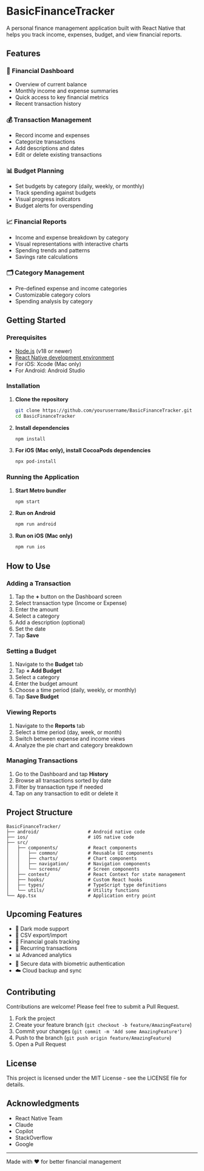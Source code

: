 # BasicFinanceTracker

A personal finance management application built with React Native that helps you track income, expenses, budget, and view financial reports.

## Features

### 🏦 Financial Dashboard

- Overview of current balance
- Monthly income and expense summaries
- Quick access to key financial metrics
- Recent transaction history

### 💰 Transaction Management

- Record income and expenses
- Categorize transactions
- Add descriptions and dates
- Edit or delete existing transactions

### 📊 Budget Planning

- Set budgets by category (daily, weekly, or monthly)
- Track spending against budgets
- Visual progress indicators
- Budget alerts for overspending

### 📈 Financial Reports

- Income and expense breakdown by category
- Visual representations with interactive charts
- Spending trends and patterns
- Savings rate calculations

### 🗂️ Category Management

- Pre-defined expense and income categories
- Customizable category colors
- Spending analysis by category

## Getting Started

### Prerequisites

- [Node.js](https://nodejs.org/) (v18 or newer)
- [React Native development environment](https://reactnative.dev/docs/environment-setup)
- For iOS: Xcode (Mac only)
- For Android: Android Studio

### Installation

1. **Clone the repository**

   ```bash
   git clone https://github.com/yourusername/BasicFinanceTracker.git
   cd BasicFinanceTracker
   ```

2. **Install dependencies**

   ```bash
   npm install
   ```

3. **For iOS (Mac only), install CocoaPods dependencies**
   ```bash
   npx pod-install
   ```

### Running the Application

1. **Start Metro bundler**

   ```bash
   npm start
   ```

2. **Run on Android**

   ```bash
   npm run android
   ```

3. **Run on iOS (Mac only)**
   ```bash
   npm run ios
   ```

## How to Use

### Adding a Transaction

1. Tap the **+** button on the Dashboard screen
2. Select transaction type (Income or Expense)
3. Enter the amount
4. Select a category
5. Add a description (optional)
6. Set the date
7. Tap **Save**

### Setting a Budget

1. Navigate to the **Budget** tab
2. Tap **+ Add Budget**
3. Select a category
4. Enter the budget amount
5. Choose a time period (daily, weekly, or monthly)
6. Tap **Save Budget**

### Viewing Reports

1. Navigate to the **Reports** tab
2. Select a time period (day, week, or month)
3. Switch between expense and income views
4. Analyze the pie chart and category breakdown

### Managing Transactions

1. Go to the Dashboard and tap **History**
2. Browse all transactions sorted by date
3. Filter by transaction type if needed
4. Tap on any transaction to edit or delete it

## Project Structure

```
BasicFinanceTracker/
├── android/                  # Android native code
├── ios/                      # iOS native code
├── src/
│   ├── components/           # React components
│   │   ├── common/           # Reusable UI components
│   │   ├── charts/           # Chart components
│   │   ├── navigation/       # Navigation components
│   │   └── screens/          # Screen components
│   ├── context/              # React Context for state management
│   ├── hooks/                # Custom React hooks
│   ├── types/                # TypeScript type definitions
│   └── utils/                # Utility functions
└── App.tsx                   # Application entry point
```

## Upcoming Features

- 📱 Dark mode support
- 🔄 CSV export/import
- 🎯 Financial goals tracking
- 📅 Recurring transactions
- 📊 Advanced analytics
- 🔐 Secure data with biometric authentication
- ☁️ Cloud backup and sync

## Contributing

Contributions are welcome! Please feel free to submit a Pull Request.

1. Fork the project
2. Create your feature branch (`git checkout -b feature/AmazingFeature`)
3. Commit your changes (`git commit -m 'Add some AmazingFeature'`)
4. Push to the branch (`git push origin feature/AmazingFeature`)
5. Open a Pull Request

## License

This project is licensed under the MIT License - see the LICENSE file for details.

## Acknowledgments

- React Native Team
- Claude
- Copilot
- StackOverflow
- Google

---

Made with ❤️ for better financial management
